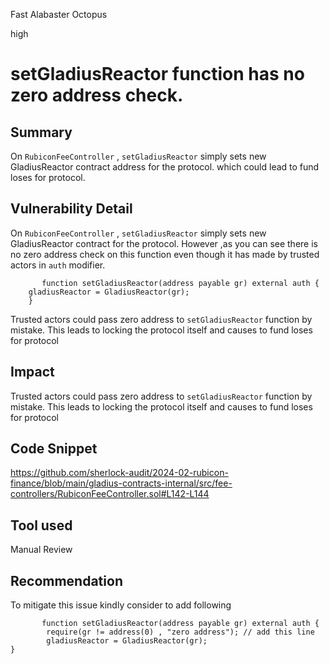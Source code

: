 Fast Alabaster Octopus

high

# setGladiusReactor function has no zero address check.

## Summary

On ```RubiconFeeController```  ,  ```setGladiusReactor``` simply sets new GladiusReactor contract address for the protocol.  which could lead to fund loses for protocol.


## Vulnerability Detail

On ```RubiconFeeController```  ,  ```setGladiusReactor``` simply sets new GladiusReactor contract for the protocol.  However ,as you can see  there is no zero address check on this function even though it has made by trusted actors in ```auth``` modifier.

```solidity
       function setGladiusReactor(address payable gr) external auth {
	gladiusReactor = GladiusReactor(gr);
    }
```
Trusted actors could pass zero address to ```setGladiusReactor```  function by mistake. This leads to locking the protocol itself and causes to fund loses for protocol

## Impact
Trusted actors could pass zero address to ```setGladiusReactor```  function by mistake. This leads to locking the protocol itself and causes to fund loses for protocol

## Code Snippet
https://github.com/sherlock-audit/2024-02-rubicon-finance/blob/main/gladius-contracts-internal/src/fee-controllers/RubiconFeeController.sol#L142-L144

## Tool used

Manual Review

## Recommendation
To mitigate this issue kindly consider to add following

```solidity
       function setGladiusReactor(address payable gr) external auth {
        require(gr != address(0) , "zero address"); // add this line
        gladiusReactor = GladiusReactor(gr);
}
```
